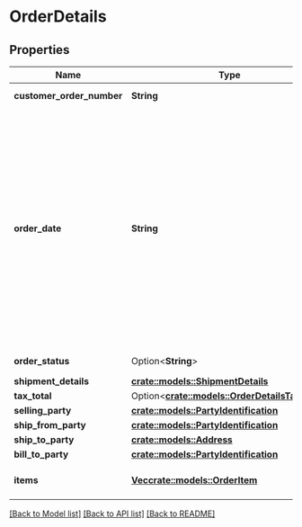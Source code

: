# OrderDetails

## Properties

Name | Type | Description | Notes
------------ | ------------- | ------------- | -------------
**customer_order_number** | **String** | The customer order number. | 
**order_date** | **String** | The date the order was placed. This field is expected to be in ISO-8601 date/time format, for example:2018-07-16T23:00:00Z/ 2018-07-16T23:00:00-05:00 /2018-07-16T23:00:00-08:00. If no time zone is specified, UTC should be assumed. | 
**order_status** | Option<**String**> | Current status of the order. | [optional]
**shipment_details** | [**crate::models::ShipmentDetails**](ShipmentDetails.md) |  | 
**tax_total** | Option<[**crate::models::OrderDetailsTaxTotal**](OrderDetails_taxTotal.md)> |  | [optional]
**selling_party** | [**crate::models::PartyIdentification**](PartyIdentification.md) |  | 
**ship_from_party** | [**crate::models::PartyIdentification**](PartyIdentification.md) |  | 
**ship_to_party** | [**crate::models::Address**](Address.md) |  | 
**bill_to_party** | [**crate::models::PartyIdentification**](PartyIdentification.md) |  | 
**items** | [**Vec<crate::models::OrderItem>**](OrderItem.md) | A list of items in this purchase order. | 

[[Back to Model list]](../README.md#documentation-for-models) [[Back to API list]](../README.md#documentation-for-api-endpoints) [[Back to README]](../README.md)


